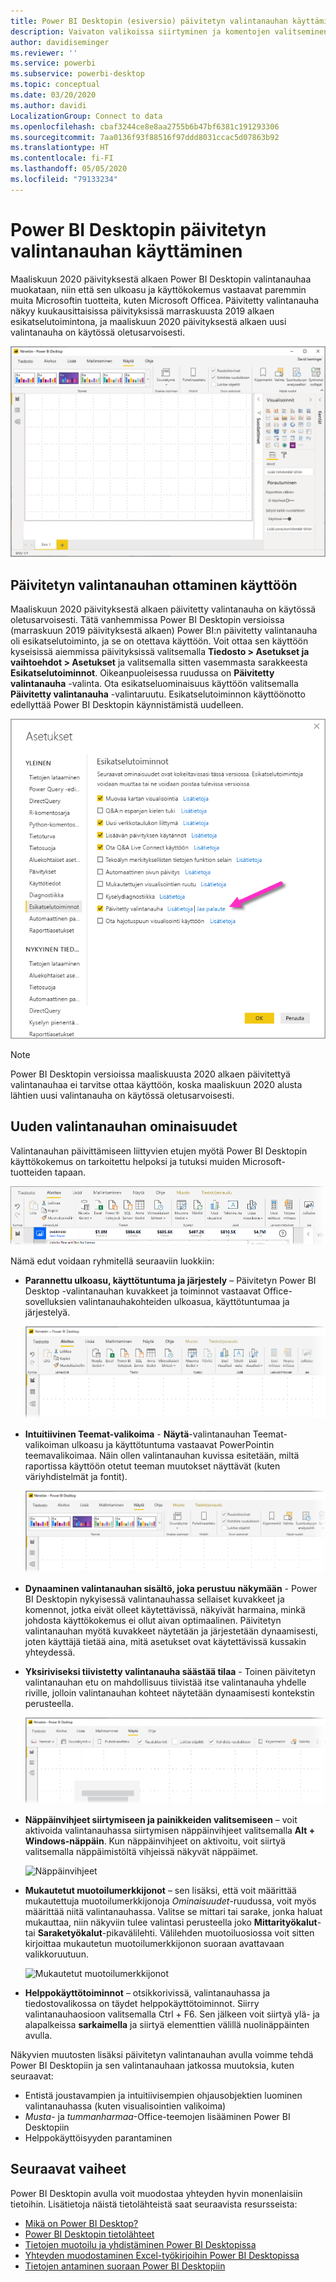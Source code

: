 ```yaml
---
title: Power BI Desktopin (esiversio) päivitetyn valintanauhan käyttäminen
description: Vaivaton valikoissa siirtyminen ja komentojen valitseminen Power BI Desktopin uuden valintanauhan avulla
author: davidiseminger
ms.reviewer: ''
ms.service: powerbi
ms.subservice: powerbi-desktop
ms.topic: conceptual
ms.date: 03/20/2020
ms.author: davidi
LocalizationGroup: Connect to data
ms.openlocfilehash: cbaf3244ce8e8aa2755b6b47bf6381c191293306
ms.sourcegitcommit: 7aa0136f93f88516f97ddd8031ccac5d07863b92
ms.translationtype: HT
ms.contentlocale: fi-FI
ms.lasthandoff: 05/05/2020
ms.locfileid: "79133234"
---
```

# <a name="use-the-updated-ribbon-in-power-bi-desktop"></a>Power BI Desktopin päivitetyn valintanauhan käyttäminen

Maaliskuun 2020 päivityksestä alkaen Power BI Desktopin valintanauhaa muokataan, niin että sen ulkoasu ja käyttökokemus vastaavat paremmin muita Microsoftin tuotteita, kuten Microsoft Officea. Päivitetty valintanauha näkyy kuukausittaisissa päivityksissä marraskuusta 2019 alkaen esikatselutoimintona, ja maaliskuun 2020 päivityksestä alkaen uusi valintanauha on käytössä oletusarvoisesti.

![Power BI Desktopin uusi valintanauha](media/desktop-ribbon/desktop-ribbon-02.png)

## <a name="how-to-enable-the-updated-ribbon"></a>Päivitetyn valintanauhan ottaminen käyttöön

Maaliskuun 2020 päivityksestä alkaen päivitetty valintanauha on käytössä oletusarvoisesti. Tätä vanhemmissa Power BI Desktopin versioissa (marraskuun 2019 päivityksestä alkaen) Power BI:n päivitetty valintanauha oli esikatselutoiminto, ja se on otettava käyttöön. Voit ottaa sen käyttöön kyseisissä aiemmissa päivityksissä valitsemalla **Tiedosto > Asetukset ja vaihtoehdot > Asetukset** ja valitsemalla sitten vasemmasta sarakkeesta **Esikatselutoiminnot**. Oikeanpuoleisessa ruudussa on **Päivitetty valintanauha** -valinta. Ota esikatseluominaisuus käyttöön valitsemalla **Päivitetty valintanauha** -valintaruutu. Esikatselutoiminnon käyttöönotto edellyttää Power BI Desktopin käynnistämistä uudelleen.

![Power BI Desktopin päivitetty valintanauha -asetus](media/desktop-ribbon/desktop-ribbon-01.png)

> [!NOTE]
> Power BI Desktopin versioissa maaliskuusta 2020 alkaen päivitettyä valintanauhaa ei tarvitse ottaa käyttöön, koska maaliskuun 2020 alusta lähtien uusi valintanauha on käytössä oletusarvoisesti.

## <a name="features-of-the-new-ribbon"></a>Uuden valintanauhan ominaisuudet

Valintanauhan päivittämiseen liittyvien etujen myötä Power BI Desktopin käyttökokemus on tarkoitettu helpoksi ja tutuksi muiden Microsoft-tuotteiden tapaan. 

![Power BI Desktopin uusi valintanauha](media/desktop-ribbon/desktop-ribbon-03.png)

Nämä edut voidaan ryhmitellä seuraaviin luokkiin:

* **Parannettu ulkoasu, käyttötuntuma ja järjestely** – Päivitetyn Power BI Desktop -valintanauhan kuvakkeet ja toiminnot vastaavat Office-sovelluksien valintanauhakohteiden ulkoasua, käyttötuntumaa ja järjestelyä.

    ![Parannettu ulkoasu ja käyttötuntuma](media/desktop-ribbon/desktop-ribbon-04.png)

* **Intuitiivinen Teemat-valikoima** - **Näytä**-valintanauhan Teemat-valikoiman ulkoasu ja käyttötuntuma vastaavat PowerPointin teemavalikoimaa. Näin ollen valintanauhan kuvissa esitetään, miltä raportissa käyttöön otetut teeman muutokset näyttävät (kuten väriyhdistelmät ja fontit). 

    ![Paremmat teemat](media/desktop-ribbon/desktop-ribbon-05.png)

* **Dynaaminen valintanauhan sisältö, joka perustuu näkymään** - Power BI Desktopin nykyisessä valintanauhassa sellaiset kuvakkeet ja komennot, jotka eivät olleet käytettävissä, näkyivät harmaina, minkä johdosta käyttökokemus ei ollut aivan optimaalinen. Päivitetyn valintanauhan myötä kuvakkeet näytetään ja järjestetään dynaamisesti, joten käyttäjä tietää aina, mitä asetukset ovat käytettävissä kussakin yhteydessä.

* **Yksiriviseksi tiivistetty valintanauha säästää tilaa** - Toinen päivitetyn valintanauhan etu on mahdollisuus tiivistää itse valintanauha yhdelle riville, jolloin valintanauhan kohteet näytetään dynaamisesti kontekstin perusteella. 

    ![Kutistettu valintanauha](media/desktop-ribbon/desktop-ribbon-06.png)

* **Näppäinvihjeet siirtymiseen ja painikkeiden valitsemiseen** – voit aktivoida valintanauhassa siirtymisen näppäinvihjeet valitsemalla **Alt + Windows-näppäin**. Kun näppäinvihjeet on aktivoitu, voit siirtyä valitsemalla näppäimistöltä vihjeissä näkyvät näppäimet.

    ![Näppäinvihjeet](media/desktop-ribbon/desktop-ribbon-07.png)

* **Mukautetut muotoilumerkkijonot** – sen lisäksi, että voit määrittää mukautettuja muotoilumerkkijonoja *Ominaisuudet*-ruudussa, voit myös määrittää niitä valintanauhassa. Valitse se mittari tai sarake, jonka haluat mukauttaa, niin näkyviin tulee valintasi perusteella joko **Mittarityökalut**- tai **Saraketyökalut**-pikavälilehti. Välilehden muotoiluosiossa voit sitten kirjoittaa mukautetun muotoilumerkkijonon suoraan avattavaan valikkoruutuun.

    ![Mukautetut muotoilumerkkijonot](media/desktop-ribbon/desktop-ribbon-08.png)

* **Helppokäyttötoiminnot** – otsikkorivissä, valintanauhassa ja tiedostovalikossa on täydet helppokäyttötoiminnot. Siirry valintanauhaosioon valitsemalla Ctrl + F6. Sen jälkeen voit siirtyä ylä- ja alapalkeissa **sarkaimella** ja siirtyä elementtien välillä nuolinäppäinten avulla.


Näkyvien muutosten lisäksi päivitetyn valintanauhan avulla voimme tehdä Power BI Desktopiin ja sen valintanauhaan jatkossa muutoksia, kuten seuraavat:

* Entistä joustavampien ja intuitiivisempien ohjausobjektien luominen valintanauhassa (kuten visualisointien valikoima)
* *Musta*- ja *tummanharmaa*-Office-teemojen lisääminen Power BI Desktopiin
* Helppokäyttöisyyden parantaminen


## <a name="next-steps"></a>Seuraavat vaiheet
Power BI Desktopin avulla voit muodostaa yhteyden hyvin monenlaisiin tietoihin. Lisätietoja näistä tietolähteistä saat seuraavista resursseista:

* [Mikä on Power BI Desktop?](desktop-what-is-desktop.md)
* [Power BI Desktopin tietolähteet](desktop-data-sources.md)
* [Tietojen muotoilu ja yhdistäminen Power BI Desktopissa](desktop-shape-and-combine-data.md)
* [Yhteyden muodostaminen Excel-työkirjoihin Power BI Desktopissa](desktop-connect-excel.md)   
* [Tietojen antaminen suoraan Power BI Desktopiin](desktop-enter-data-directly-into-desktop.md)   

